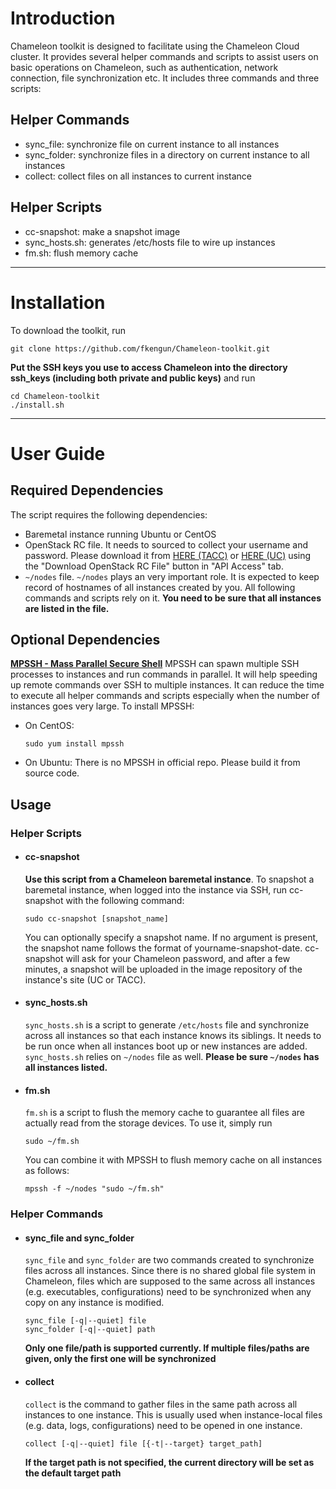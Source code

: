 # Introduction
Chameleon toolkit is designed to facilitate using the Chameleon Cloud cluster. It provides several helper commands and scripts to assist users on basic operations on Chameleon, such as authentication, network connection, file synchronization etc. It includes three commands and three scripts:
## Helper Commands
* sync_file: synchronize file on current instance to all instances
* sync_folder: synchronize files in a directory on current instance to all instances
* collect: collect files on all instances to current instance
## Helper Scripts
* cc-snapshot: make a snapshot image
* sync_hosts.sh: generates /etc/hosts file to wire up instances
* fm.sh: flush memory cache
---

# Installation
To download the toolkit, run
```
git clone https://github.com/fkengun/Chameleon-toolkit.git
```
**Put the SSH keys you use to access Chameleon into the directory ssh_keys (including both private and public keys)** and run
```
cd Chameleon-toolkit
./install.sh
```

---
# User Guide
## Required Dependencies
The script requires the following dependencies:
* Baremetal instance running Ubuntu or CentOS
* OpenStack RC file. It needs to sourced to collect your username and password. Please download it from [HERE (TACC)](https://chi.tacc.chameleoncloud.org/dashboard/project/access_and_security/) or [HERE (UC)](https://chi.uc.chameleoncloud.org/dashboard/project/access_and_security/) using the "Download OpenStack RC File" button in "API Access" tab.
* `~/nodes` file. `~/nodes` plays an very important role. It is expected to keep record of hostnames of all instances created by you. All following commands and scripts rely on it. **You need to be sure that all instances are listed in the file.**
## Optional Dependencies
**[MPSSH - Mass Parallel Secure Shell](https://github.com/ndenev/mpssh)**
MPSSH can spawn multiple SSH processes to instances and run commands in parallel. It will help speeding up remote commands over SSH to multiple instances. It can reduce the time to execute all helper commands and scripts especially when the number of instances goes very large. To install MPSSH:
* On CentOS:
    ```
    sudo yum install mpssh
    ```
* On Ubuntu:
    There is no MPSSH in official repo. Please build it from source code.

## Usage
### Helper Scripts
* #### cc-snapshot
    **Use this script from a Chameleon baremetal instance**. To snapshot a baremetal instance, when logged into the instance via SSH, run cc-snapshot with the following command:
    ```
    sudo cc-snapshot [snapshot_name]
    ```
    You can optionally specify a snapshot name. If no argument is present, the snapshot name follows the format of yourname-snapshot-date.
    cc-snapshot will ask for your Chameleon password, and after a few minutes, a snapshot will be uploaded in the image repository of the instance's site (UC or TACC).
* #### sync_hosts.sh
    `sync_hosts.sh` is a script to generate `/etc/hosts` file and synchronize across all instances so that each instance knows its siblings. It needs to be run once when all instances boot up or new instances are added. `sync_hosts.sh` relies on `~/nodes` file as well. **Please be sure `~/nodes` has all instances listed.**
* #### fm.sh
    `fm.sh` is a script to flush the memory cache to guarantee all files are actually read from the storage devices. To use it, simply run
    ```
    sudo ~/fm.sh
    ```
    You can combine it with MPSSH to flush memory cache on all instances as follows:
    ```
    mpssh -f ~/nodes "sudo ~/fm.sh"
    ```
### Helper Commands
* #### sync_file and sync_folder
    `sync_file` and `sync_folder` are two commands created to synchronize files across all instances. Since there is no shared global file system in Chameleon, files which are supposed to the same across all instances (e.g. executables, configurations) need to be synchronized when any copy on any instance is modified.
    ```
    sync_file [-q|--quiet] file
    sync_folder [-q|--quiet] path
    ```
    **Only one file/path is supported currently. If multiple files/paths are given, only the first one will be synchronized**
* #### collect
    `collect` is the command to gather files in the same path across all instances to one instance. This is usually used when instance-local files (e.g. data, logs, configurations) need to be opened in one instance.
    ```
    collect [-q|--quiet] file [{-t|--target} target_path]
    ```
    **If the target path is not specified, the current directory will be set as the default target path**
